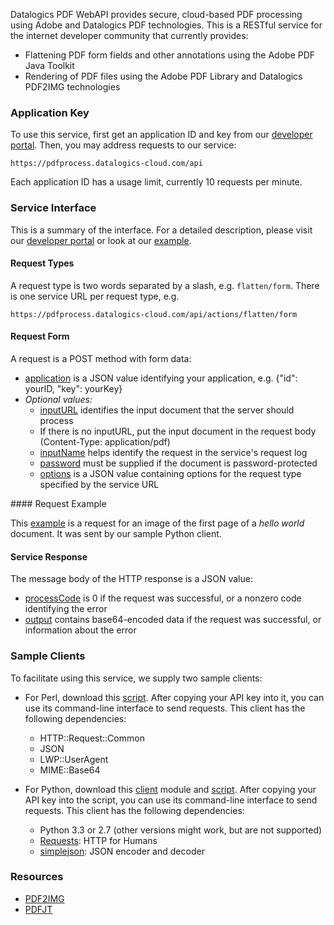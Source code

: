 Datalogics PDF WebAPI provides secure, cloud-based PDF processing using
Adobe and Datalogics PDF technologies. This is a RESTful service for the
internet developer community that currently provides:

* Flattening PDF form fields and other annotations using the Adobe PDF Java Toolkit
* Rendering of PDF files using the Adobe PDF Library and Datalogics PDF2IMG technologies

### Application Key

To use this service, first get an application ID and key from our
[developer portal](http://api.datalogics-cloud.com/).
Then, you may address requests to our service:

    https://pdfprocess.datalogics-cloud.com/api

Each application ID has a usage limit, currently 10 requests per minute.

### Service Interface

This is a summary of the interface. For a detailed description, please visit our
<a href="https://api.datalogics-cloud.com/docs">developer portal</a>
or look at our [example](#example).

#### Request Types

A request type is two words separated by a slash, e.g. `flatten/form`.
There is one service URL per request type, e.g.

    https://pdfprocess.datalogics-cloud.com/api/actions/flatten/form

#### Request Form

A request is a POST method with form data:

* [application](https://api.datalogics-cloud.com/docs#application) is a JSON value identifying your application, e.g. {"id": yourID, "key": yourKey}
* _Optional values:_
    - [inputURL](https://api.datalogics-cloud.com/docs#inputURL) identifies the input document that the server should process
    - If there is no inputURL, put the input document in the request body (Content-Type: application/pdf)
    - [inputName](https://api.datalogics-cloud.com/docs#inputName) helps identify the request in the service's request log
    - [password](https://api.datalogics-cloud.com/docs#password) must be supplied if the document is password-protected
    - [options](https://api.datalogics-cloud.com/docs#options) is a JSON value containing options for the request type specified by the service URL

<a name="example"/>
#### Request Example

This [example](examples/renderPages.txt) is a request for an image of the first page of a _hello world_ document. It was sent by our sample Python client.

#### Service Response

The message body of the HTTP response is a JSON value:

* [processCode](https://api.datalogics-cloud.com/docs#processCode) is 0 if the request was successful, or a nonzero code identifying the error
* [output](https://api.datalogics-cloud.com/docs#output) contains base64-encoded data if the request was successful, or information about the error

### Sample Clients

To facilitate using this service, we supply two sample clients:

* For Perl, download this [script](pdfprocess_8pl_source.html). After copying your API key into it, you can use its command-line interface to send requests. This client has the following dependencies:
    * HTTP::Request::Common
    * JSON
    * LWP::UserAgent
    * MIME::Base64

* For Python, download this [client](pdfclient_8py_source.html) module and [script](pdfprocess_8py_source.html). After copying your API key into the script, you can use its command-line interface to send requests. This client has the following dependencies:
    * Python 3.3 or 2.7 (other versions might work, but are not supported)
    * [Requests](http://docs.python-requests.org/en/latest/): HTTP for Humans
    * [simplejson](http://simplejson.readthedocs.org/en/latest/): JSON encoder and decoder

### Resources

* [PDF2IMG](http://www.datalogics.com/products/pdf2img/)
* [PDFJT](http://www.datalogics.com/products/pdfjt/)

